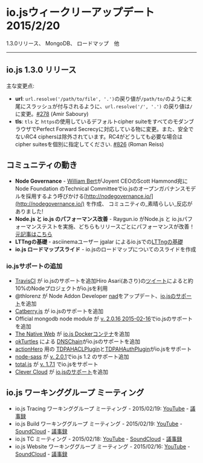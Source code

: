 <!-- #io.js Week of February 20th 2015
1.3.0 release, MongoDB, the roadmap and more. -->
# io.jsウィークリーアップデート 2015/2/20
1.3.0リリース、 MongoDB、 ロードマップ　他

---

<!-- ## io.js Releases 1.3.0 -->
## io.js 1.3.0 リリース
<!-- Notable changes include: -->
主な変更点:

<!-- * **url**: `url.resolve('/path/to/file', '.')` now returns `/path/to/` with the trailing slash, `url.resolve('/', '.')` returns `/` [#278](https://github.com/iojs/io.js/pull/278) (Amir Saboury)
* **tls**: The default cipher suite used by `tls` and `https` has been changed to one that achieves Perfect Forward Secrecy with all modern browsers. Additionally, insecure RC4 ciphers have been excluded. If you absolutely require RC4, please specify your own cipher suites. [#826](https://github.com/iojs/io.js/pull/826) (Roman Reiss) -->
* **url**: `url.resolve('/path/to/file', '.')`の戻り値が`/path/to/`のように末尾にスラッシュが付与されるように、`url.resolve('/', '.')` の戻り値は`/`に変更。[#278](https://github.com/iojs/io.js/pull/278) (Amir Saboury)
* **tls**: `tls` と `https`の使用しているデフォルトcipher suiteをすべてのモダンブラウザでPerfect Forward Secrecyに対応している物に変更。また、安全でないRC4 ciphersは除外されています。RC4がどうしても必要な場合はcipher suitesを個別に指定してください. [#826](https://github.com/iojs/io.js/pull/826) (Roman Reiss)

<!-- ## Notable Events in the Community -->
## コミュニティの動き
<!-- * **Node Governance** - [William Bert](https://twitter.com/williamjohnbert) created http://nodegovernance.io/ to alert Scott Hammond, CEO of Joyent, of the desire of the community for the io.js open-governance model to be the base upon which the Node Foundation's Technical Committee. The response from the community was _fantastic_!
* **Node.js and io.js Performance Improves** - Raygun.io did performance tests with both Node.js and io.js recently, and both are improving performance with each release! [Read the full article](https://raygun.io/blog/2015/02/node-js-performance-node-js-vs-io-js/).
* **LTTng Basics** - [LTTing Basics](https://asciinema.org/a/16785) with io.js by user jgalar on asciinema
* **io.js Roadmap Slides** - Slide deck for the current roadmap of io.js up.  -->
* **Node Governance** - [William Bert](https://twitter.com/williamjohnbert)がJoyent CEOのScott Hammond宛に Node Foundation のTechnical Committeeでio.jsのオープンガバナンスモデルを採用するよう呼びかける[http://nodegovernance.io/](http://nodegovernance.io/) を作成、
コミュニティの_素晴らしい_反応がありました!
* **Node.js と io.js のパフォーマンス改善** - Raygun.io がNode.js と io.jsパフォーマンステストを実施、どちらもリリースごとにパフォーマンスが改善！[元記事はこちら](https://raygun.io/blog/2015/02/node-js-performance-node-js-vs-io-js/)
* **LTTngの基礎** - asciinemaユーザー jgalar によるio.jsでの[LTTngの基礎](https://asciinema.org/a/16785)
* **io.js ロードマップスライド** - io.jsのロードマップについてのスライドを作成

<!-- ### io.js Support Added  -->
### io.jsサポートの追加
<!-- * [TravisCI](https://travis-ci.org/) added io.js.The day the last Weekly Update was posted, Hiro Asari (あさり) [tweeted](https://twitter.com/hiro_asari/status/566268486012633088) that about 10% of Node projects were running io.js.
* @thlorenz updated [nad](https://github.com/thlorenz/nad), Node Addon Developer, to [support io.js](https://twitter.com/thlorenz/status/566328088121081856)
* [Catberry.js](https://github.com/catberry/catberry) added support for io.js.
* Official mongodb node module supports io.js in [v. 2.0.16 2015-02-16](https://github.com/mongodb/node-mongodb-native/blob/2.0/HISTORY.md).
* [The Native Web](http://www.thenativeweb.io/) now has a [io.js Docker container](https://registry.hub.docker.com/u/thenativeweb/iojs/)
* [DNSChain](https://github.com/okTurtles/dnschain) by [okTurtles](https://okturtles.com/) added support for io.js.
* [TDPAHACLPlugin](https://github.com/neilstuartcraig/TDPAHACLPlugin) and [TDPAHAuthPlugin](https://github.com/neilstuartcraig/TDPAHAuthPlugin) for [actionHero](http://www.actionherojs.com/) now support io.js.
* [node-sass](https://npmjs.org/package/node-sass) added support for io.js 1.2 in node-sass [v. 2.0.1](https://github.com/sass/node-sass/issues/655)
* [total.js](https://www.totaljs.com/) added support for io.js in [v. 1.7.1](https://github.com/totaljs/framework/releases/tag/v1.7.1)
* [Clever Cloud](https://www.clever-cloud.com/) added [support for io.js](https://www.clever-cloud.com/blog/features/2015/01/23/introducing-io.js/) -->
* [TravisCI](https://travis-ci.org/) が io.jsのサポートを追加Hiro Asari(あさり)の[ツイート](https://twitter.com/hiro_asari/status/566268486012633088)によると約10%のNodeプロジェクトがio.jsを利用
* @thlorenz が Node Addon Developer [nad](https://github.com/thlorenz/nad)をアップデート、[io.jsのサポート](https://twitter.com/thlorenz/status/566328088121081856)を追加
* [Catberry.js](https://github.com/catberry/catberry) が io.jsのサポートを追加
* Official mongodb node module が [v. 2.0.16 2015-02-16](https://github.com/mongodb/node-mongodb-native/blob/2.0/HISTORY.md)でio.jsのサポートを追加
* [The Native Web](http://www.thenativeweb.io/) が [io.js Dockerコンテナ](https://registry.hub.docker.com/u/thenativeweb/iojs/)を追加
* [okTurtles](https://okturtles.com/) による [DNSChain](https://github.com/okTurtles/dnschain)がio.jsのサポートを追加
* [actionHero](http://www.actionherojs.com/) 用の [TDPAHACLPlugin](https://github.com/neilstuartcraig/TDPAHACLPlugin)と[TDPAHAuthPlugin](https://github.com/neilstuartcraig/TDPAHAuthPlugin)がio.jsをサポート
* [node-sass](https://npmjs.org/package/node-sass) が [v. 2.0.1](https://github.com/sass/node-sass/issues/655)でio.js 1.2 のサポート追加
* [total.js](https://www.totaljs.com/) が [v. 1.7.1](https://github.com/totaljs/framework/releases/tag/v1.7.1) でio.jsをサポート
* [Clever Cloud](https://www.clever-cloud.com/) が [io.jsのサポート](https://www.clever-cloud.com/blog/features/2015/01/23/introducing-io.js/)を追加

<!-- ## io.js Working Group Meetings -->
## io.js ワーキンググループ ミーティング
<!-- * io.js Tracing Working Group Meeting - Feb. 19, 2015: [YouTube](https://www.youtube.com/watch?v=wvBVjg8jkv0) - [Minutes](https://docs.google.com/document/d/1_ApOMt03xHVkaGpTEPMDIrtkjXOzg3Hh4ZcyfhvMHx4/edit)
* io.js Build Working Group Meeting - Feb. 19, 2015: [YouTube](https://www.youtube.com/watch?v=OKQi3pTF7fs) - [SoundCloud](https://soundcloud.com/iojs/iojs-build-wg-meeting-2015-02-19) - [Minutes](https://docs.google.com/document/d/1vRhsYBs4Hw6vRu55h5eWTwDzS1NctxdTvMMEnCbDs14/edit)
* io.js Technical Committee Meeting - Feb. 18, 2015: [YouTube](https://www.youtube.com/watch?v=jeBPYLJ2_Yc) - [SoundCloud](https://soundcloud.com/iojs/iojs-tc-meeting-meeting-2015-02-18) - [Minutes](https://docs.google.com/document/d/1JnujRu6Rfnp6wvbvwCfxXnsjLySunQ_yah91pkvSFdQ/edit)
* io.js Website Working Group Meeting - Feb. 16, 2015: [YouTube](https://www.youtube.com/watch?v=UKDKhFV61ZA) - [SoundCloud](https://soundcloud.com/iojs/iojs-website-wg-meeting-2015-02-16) - [Minutes](https://docs.google.com/document/d/1R8JmOoyr64tt-QOj27bD19ZOWg63CujW7GeaAHIIkUs/edit) -->
* io.js Tracing ワーキンググループ ミーティング - 2015/02/19: [YouTube](https://www.youtube.com/watch?v=wvBVjg8jkv0) - [議事録](https://docs.google.com/document/d/1_ApOMt03xHVkaGpTEPMDIrtkjXOzg3Hh4ZcyfhvMHx4/edit)
* io.js Build ワーキンググループ ミーティング - 2015/02/19: [YouTube](https://www.youtube.com/watch?v=OKQi3pTF7fs) - [SoundCloud](https://soundcloud.com/iojs/iojs-build-wg-meeting-2015-02-19) - [議事録](https://docs.google.com/document/d/1vRhsYBs4Hw6vRu55h5eWTwDzS1NctxdTvMMEnCbDs14/edit)
* io.js TC ミーティング - 2015/02/18: [YouTube](https://www.youtube.com/watch?v=jeBPYLJ2_Yc) - [SoundCloud](https://soundcloud.com/iojs/iojs-tc-meeting-meeting-2015-02-18) - [議事録](https://docs.google.com/document/d/1JnujRu6Rfnp6wvbvwCfxXnsjLySunQ_yah91pkvSFdQ/edit)
* io.js Website ワーキンググループ ミーティング - 2015/02/16: [YouTube](https://www.youtube.com/watch?v=UKDKhFV61ZA) - [SoundCloud](https://soundcloud.com/iojs/iojs-website-wg-meeting-2015-02-16) - [議事録](https://docs.google.com/document/d/1R8JmOoyr64tt-QOj27bD19ZOWg63CujW7GeaAHIIkUs/edit)
